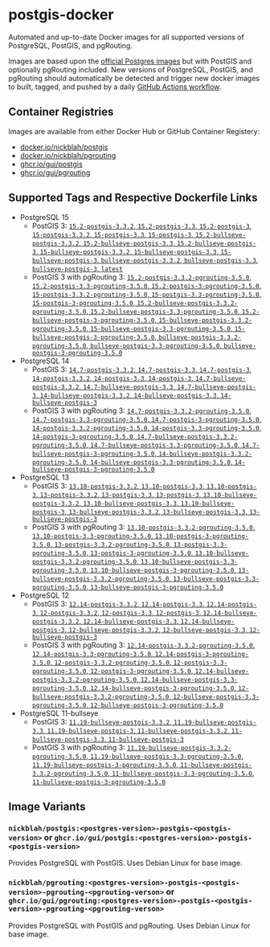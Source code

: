 # postgis-docker

Automated and up-to-date Docker images for all supported versions of PostgreSQL, PostGIS, and pgRouting.

Images are based upon the [official Postgres images](https://hub.docker.com/_/postgres) but with PostGIS and optionally pgRouting included. New versions of PostgreSQL, PostGIS, and pgRouting should automatically be detected and trigger new docker images to built, tagged, and pushed by a daily [GitHub Actions workflow](https://github.com/GUI/postgis-docker/blob/main/.github/workflows/main.yml).

## Container Registries

Images are available from either Docker Hub or GitHub Container Registery:

- [docker.io/nickblah/postgis](https://hub.docker.com/r/nickblah/postgis)
- [docker.io/nickblah/pgrouting](https://hub.docker.com/r/nickblah/pgrouting)
- [ghcr.io/gui/postgis](https://github.com/users/GUI/packages/container/package/postgis)
- [ghcr.io/gui/pgrouting](https://github.com/users/GUI/packages/container/package/pgrouting)

## Supported Tags and Respective Dockerfile Links

- PostgreSQL 15
  - PostGIS 3: [`15.2-postgis-3.3.2`, `15.2-postgis-3.3`, `15.2-postgis-3`, `15-postgis-3.3.2`, `15-postgis-3.3`, `15-postgis-3`, `15.2-bullseye-postgis-3.3.2`, `15.2-bullseye-postgis-3.3`, `15.2-bullseye-postgis-3`, `15-bullseye-postgis-3.3.2`, `15-bullseye-postgis-3.3`, `15-bullseye-postgis-3`, `bullseye-postgis-3.3.2`, `bullseye-postgis-3.3`, `bullseye-postgis-3`, `latest`](https://github.com/GUI/variant-docker/blob/main/15/bullseye/postgis-3/Dockerfile)
  - PostGIS 3 with pgRouting 3: [`15.2-postgis-3.3.2-pgrouting-3.5.0`, `15.2-postgis-3.3-pgrouting-3.5.0`, `15.2-postgis-3-pgrouting-3.5.0`, `15-postgis-3.3.2-pgrouting-3.5.0`, `15-postgis-3.3-pgrouting-3.5.0`, `15-postgis-3-pgrouting-3.5.0`, `15.2-bullseye-postgis-3.3.2-pgrouting-3.5.0`, `15.2-bullseye-postgis-3.3-pgrouting-3.5.0`, `15.2-bullseye-postgis-3-pgrouting-3.5.0`, `15-bullseye-postgis-3.3.2-pgrouting-3.5.0`, `15-bullseye-postgis-3.3-pgrouting-3.5.0`, `15-bullseye-postgis-3-pgrouting-3.5.0`, `bullseye-postgis-3.3.2-pgrouting-3.5.0`, `bullseye-postgis-3.3-pgrouting-3.5.0`, `bullseye-postgis-3-pgrouting-3.5.0`](https://github.com/GUI/variant-docker/blob/main/15/bullseye/postgis-3-pgrouting-3/Dockerfile)
- PostgreSQL 14
  - PostGIS 3: [`14.7-postgis-3.3.2`, `14.7-postgis-3.3`, `14.7-postgis-3`, `14-postgis-3.3.2`, `14-postgis-3.3`, `14-postgis-3`, `14.7-bullseye-postgis-3.3.2`, `14.7-bullseye-postgis-3.3`, `14.7-bullseye-postgis-3`, `14-bullseye-postgis-3.3.2`, `14-bullseye-postgis-3.3`, `14-bullseye-postgis-3`](https://github.com/GUI/variant-docker/blob/main/14/bullseye/postgis-3/Dockerfile)
  - PostGIS 3 with pgRouting 3: [`14.7-postgis-3.3.2-pgrouting-3.5.0`, `14.7-postgis-3.3-pgrouting-3.5.0`, `14.7-postgis-3-pgrouting-3.5.0`, `14-postgis-3.3.2-pgrouting-3.5.0`, `14-postgis-3.3-pgrouting-3.5.0`, `14-postgis-3-pgrouting-3.5.0`, `14.7-bullseye-postgis-3.3.2-pgrouting-3.5.0`, `14.7-bullseye-postgis-3.3-pgrouting-3.5.0`, `14.7-bullseye-postgis-3-pgrouting-3.5.0`, `14-bullseye-postgis-3.3.2-pgrouting-3.5.0`, `14-bullseye-postgis-3.3-pgrouting-3.5.0`, `14-bullseye-postgis-3-pgrouting-3.5.0`](https://github.com/GUI/variant-docker/blob/main/14/bullseye/postgis-3-pgrouting-3/Dockerfile)
- PostgreSQL 13
  - PostGIS 3: [`13.10-postgis-3.3.2`, `13.10-postgis-3.3`, `13.10-postgis-3`, `13-postgis-3.3.2`, `13-postgis-3.3`, `13-postgis-3`, `13.10-bullseye-postgis-3.3.2`, `13.10-bullseye-postgis-3.3`, `13.10-bullseye-postgis-3`, `13-bullseye-postgis-3.3.2`, `13-bullseye-postgis-3.3`, `13-bullseye-postgis-3`](https://github.com/GUI/variant-docker/blob/main/13/bullseye/postgis-3/Dockerfile)
  - PostGIS 3 with pgRouting 3: [`13.10-postgis-3.3.2-pgrouting-3.5.0`, `13.10-postgis-3.3-pgrouting-3.5.0`, `13.10-postgis-3-pgrouting-3.5.0`, `13-postgis-3.3.2-pgrouting-3.5.0`, `13-postgis-3.3-pgrouting-3.5.0`, `13-postgis-3-pgrouting-3.5.0`, `13.10-bullseye-postgis-3.3.2-pgrouting-3.5.0`, `13.10-bullseye-postgis-3.3-pgrouting-3.5.0`, `13.10-bullseye-postgis-3-pgrouting-3.5.0`, `13-bullseye-postgis-3.3.2-pgrouting-3.5.0`, `13-bullseye-postgis-3.3-pgrouting-3.5.0`, `13-bullseye-postgis-3-pgrouting-3.5.0`](https://github.com/GUI/variant-docker/blob/main/13/bullseye/postgis-3-pgrouting-3/Dockerfile)
- PostgreSQL 12
  - PostGIS 3: [`12.14-postgis-3.3.2`, `12.14-postgis-3.3`, `12.14-postgis-3`, `12-postgis-3.3.2`, `12-postgis-3.3`, `12-postgis-3`, `12.14-bullseye-postgis-3.3.2`, `12.14-bullseye-postgis-3.3`, `12.14-bullseye-postgis-3`, `12-bullseye-postgis-3.3.2`, `12-bullseye-postgis-3.3`, `12-bullseye-postgis-3`](https://github.com/GUI/variant-docker/blob/main/12/bullseye/postgis-3/Dockerfile)
  - PostGIS 3 with pgRouting 3: [`12.14-postgis-3.3.2-pgrouting-3.5.0`, `12.14-postgis-3.3-pgrouting-3.5.0`, `12.14-postgis-3-pgrouting-3.5.0`, `12-postgis-3.3.2-pgrouting-3.5.0`, `12-postgis-3.3-pgrouting-3.5.0`, `12-postgis-3-pgrouting-3.5.0`, `12.14-bullseye-postgis-3.3.2-pgrouting-3.5.0`, `12.14-bullseye-postgis-3.3-pgrouting-3.5.0`, `12.14-bullseye-postgis-3-pgrouting-3.5.0`, `12-bullseye-postgis-3.3.2-pgrouting-3.5.0`, `12-bullseye-postgis-3.3-pgrouting-3.5.0`, `12-bullseye-postgis-3-pgrouting-3.5.0`](https://github.com/GUI/variant-docker/blob/main/12/bullseye/postgis-3-pgrouting-3/Dockerfile)
- PostgreSQL 11-bullseye
  - PostGIS 3: [`11.19-bullseye-postgis-3.3.2`, `11.19-bullseye-postgis-3.3`, `11.19-bullseye-postgis-3`, `11-bullseye-postgis-3.3.2`, `11-bullseye-postgis-3.3`, `11-bullseye-postgis-3`](https://github.com/GUI/variant-docker/blob/main/11/bullseye/postgis-3/Dockerfile)
  - PostGIS 3 with pgRouting 3: [`11.19-bullseye-postgis-3.3.2-pgrouting-3.5.0`, `11.19-bullseye-postgis-3.3-pgrouting-3.5.0`, `11.19-bullseye-postgis-3-pgrouting-3.5.0`, `11-bullseye-postgis-3.3.2-pgrouting-3.5.0`, `11-bullseye-postgis-3.3-pgrouting-3.5.0`, `11-bullseye-postgis-3-pgrouting-3.5.0`](https://github.com/GUI/variant-docker/blob/main/11/bullseye/postgis-3-pgrouting-3/Dockerfile)

## Image Variants

### `nickblah/postgis:<postgres-version>-postgis-<postgis-version>` or `ghcr.io/gui/postgis:<postgres-version>-postgis-<postgis-version>`
Provides PostgreSQL with PostGIS. Uses Debian Linux for base image.

### `nickblah/pgrouting:<postgres-version>-postgis-<postgis-version>-pgrouting-<pgrouting-verson>` or `ghcr.io/gui/pgrouting:<postgres-version>-postgis-<postgis-version>-pgrouting-<pgrouting-verson>`
Provides PostgreSQL with PostGIS and pgRouting. Uses Debian Linux for base image.
